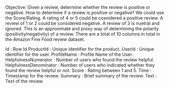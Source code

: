 Objective:
Given a review, determine whether the review is positive or negative.
How to determine if a review is positive or negative?
We could use the Score/Rating. A rating of 4 or 5 could be cosnidered a positive review. A review of 1 or 2 could be considered negative. A review of 3 is nuetral and ignored. This is an approximate and proxy way of determining the polarity (positivity/negativity) of a review.
There are a total of 10 columns in total in the Amazon Fine Food review dataset.

Id : Row Id
ProductId : Unique identifier for the product.
UserId : Unique identifier for the user.
ProfileName : Profile Name of the User.
HelpfulnessNumerator : Number of users who found the review helpful.
HelpfulnessDenominator : Number of users who indicated whether they found the review helpful or not.
Score : Rating between 1 and 5.
Time : Timestamp for the review.
Summary : Brief summary of the review.
Text : Text of the review.
